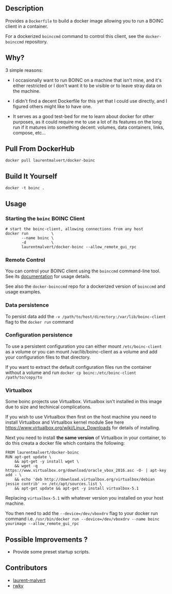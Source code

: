 ## Description

Provides a `Dockerfile` to build a docker image allowing you to run a
BOINC client in a container.

For a dockerized `boinccmd` command to control this client, see the
`docker-boinccmd` repository.

## Why?

3 simple reasons:

 * I occasionally want to run BOINC on a machine that isn't mine, and
   it's either restricted or I don't want it to be visible or to leave
   stray data on the machine.

 * I didn't find a decent Dockerfile for this yet that I could use
   directly, and I figured others might like to have one.

 * It serves as a good test-bed for me to learn about docker for other
   purposes, as it could require me to use a lot of its features on
   the long run if it matures into something decent: volumes, data
   containers, links, compose, etc...

## Pull From DockerHub

    docker pull laurentmalvert/docker-boinc

## Build It Yourself

    docker -t boinc .

## Usage

### Starting the `boinc` BOINC Client

    # start the boinc-client, allowing connections from any host
    docker run          \
           --name boinc \
           -d           \
           laurentmalvert/docker-boinc --allow_remote_gui_rpc

### Remote Control

You can control your BOINC client using the `boinccmd` command-line
tool. See its [documentation][1] for usage details.

See also the `docker-boinccmd` repo for a dockerized version of
`boinccmd` and usage examples.

### Data persistence

To persist data add the `-v /path/to/host/directory:/var/lib/boinc-client` flag to the `docker run` command

### Configuration persistence

To use a persistent configuration you can either mount `/etc/boinc-client` as a volume or you can mount /var/lib/boinc-client
as a volume and add your configuration files to that directory. 

If you want to extract the default configuration files run the container without a volume and run `docker cp boinc:/etc/boinc-client /path/to/copy/to`

### Virtualbox

Some boinc projects use Virtualbox. Virtualbox isn't installed in this image due to size and techinical complications.

If you wish to use Virtualbox then first on the host machine you need to install Virtualbox and Virtualbox kernel module
See here https://www.virtualbox.org/wiki/Linux_Downloads for details of installing.

Next you need to install **the same version** of Virtualbox in your container, to do this creata a docker file which
contains the following:

```
FROM laurentmalvert/docker-boinc
RUN apt-get update \
    && apt-get -y install wget \
    && wget -q https://www.virtualbox.org/download/oracle_vbox_2016.asc -O- | apt-key add - \
    && echo 'deb http://download.virtualbox.org/virtualbox/debian jessie contrib' >> /etc/apt/sources.list \
    && apt-get update && apt-get -y install virtualbox-5.1
```

Replacing `virtualbox-5.1` with whatever version you installed on your host machine.

You then need to add the `--device=/dev/vboxdrv` flag to your docker run command i.e. 
`/usr/bin/docker run --device=/dev/vboxdrv --name boinc yourimage --allow_remote_gui_rpc`

## Possible Improvements ?

 * Provide some preset startup scripts.

## Contributors

 * [laurent-malvert][2]
 * [rwky][3]



[1]: http://boinc.berkeley.edu/wiki/Boinccmd_tool
[2]: https://github.com/laurent-malvert
[3]: https://github.com/rwky
